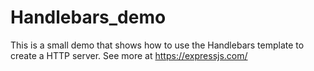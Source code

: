 # Handlebars_demo
This is a small demo that shows how to use the Handlebars template to create a HTTP server. See more at https://expressjs.com/
